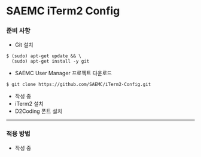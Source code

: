 # SAEMC iTerm2 Config

### 준비 사항

- Git 설치
```
$ (sudo) apt-get update && \
  (sudo) apt-get install -y git
```

- SAEMC User Manager 프로젝트 다운로드
```
$ git clone https://github.com/SAEMC/iTerm2-Config.git
```

- 작성 중  
- iTerm2 설치  
- D2Coding 폰트 설치  

---

### 적용 방법

- 작성 중

<br/>
